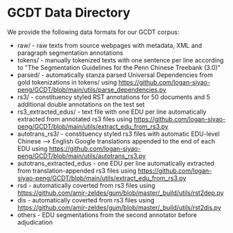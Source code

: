 # GCDT Data Directory

We provide the following data formats for our GCDT corpus:

* raw/ - raw texts from source webpages with metadata, XML and paragraph segmentation annotations
* tokens/ - manually tokenized texts with one sentence per line according to "The Segmentation Guidelines for the Penn Chinese Treebank (3.0)"
* parsed/ - automatically stanza parsed Universal Dependencies from gold tokenizations in tokens/ using https://github.com/logan-siyao-peng/GCDT/blob/main/utils/parse_dependencies.py
* rs3/ - constituency styled RST annotations for 50 documents and 5 additional double annotations on the test set
* rs3_extracted_edus/ - text file with one EDU per line automatically extracted from annotated rs3 files using https://github.com/logan-siyao-peng/GCDT/blob/main/utils/extract_edu_from_rs3.py 
* autotrans_rs3/ - constituency styled rs3 files with automatic EDU-level Chinese --> English Google translations appended to the end of each EDU using https://github.com/logan-siyao-peng/GCDT/blob/main/utils/autotrans_rs3.py
* autotrans_extracted_edus	- one EDU per line automatically extracted from translation-appended rs3 files using https://github.com/logan-siyao-peng/GCDT/blob/main/utils/extract_edu_from_rs3.py
* rsd - automatically coverted from rs3 files using https://github.com/amir-zeldes/gum/blob/master/_build/utils/rst2dep.py
* dis - automatically coverted from rs3 files using https://github.com/amir-zeldes/gum/blob/master/_build/utils/rst2dis.py
* others - EDU segmentations from the second annotator before adjudication
			
